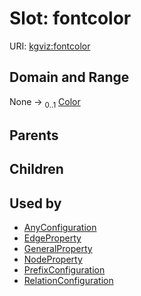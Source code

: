 
# Slot: fontcolor




URI: [kgviz:fontcolor](https://w3id.org/kgviz/fontcolor)


## Domain and Range

None &#8594;  <sub>0..1</sub> [Color](types/Color.md)

## Parents


## Children


## Used by

 * [AnyConfiguration](AnyConfiguration.md)
 * [EdgeProperty](EdgeProperty.md)
 * [GeneralProperty](GeneralProperty.md)
 * [NodeProperty](NodeProperty.md)
 * [PrefixConfiguration](PrefixConfiguration.md)
 * [RelationConfiguration](RelationConfiguration.md)
